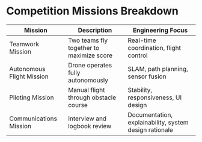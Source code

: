 # Competition Missions Breakdown

| Mission | Description | Engineering Focus |
|--------|-------------|-------------------|
| Teamwork Mission | Two teams fly together to maximize score | Real-time coordination, flight control |
| Autonomous Flight Mission | Drone operates fully autonomously | SLAM, path planning, sensor fusion |
| Piloting Mission | Manual flight through obstacle course | Stability, responsiveness, UI design |
| Communications Mission | Interview and logbook review | Documentation, explainability, system design rationale |
